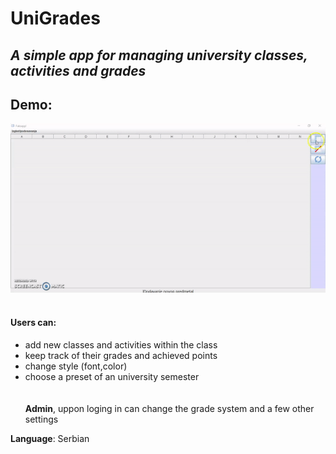 # UniGrades
## **_A simple app for managing university classes, activities and grades_**

## Demo:<br/>
![](demo.gif)
<br/><br/>

#### Users can:
- add new classes and activities within the class
- keep track of their grades and achieved points
- change style (font,color)
- choose a preset of an university semester
<br/><br/><br/>
**Admin**, uppon loging in can change the grade system and a few other settings

**Language**: Serbian
